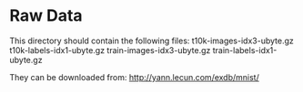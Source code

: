 Raw Data
========

This directory should contain the following files:
    t10k-images-idx3-ubyte.gz
    t10k-labels-idx1-ubyte.gz
    train-images-idx3-ubyte.gz
    train-labels-idx1-ubyte.gz

They can be downloaded from: <http://yann.lecun.com/exdb/mnist/>


